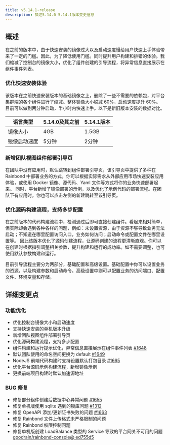 ```yaml
---
title: v5.14.1-release
description: 描述5.14.0-5.14.1版本变更信息
---
```


## 概述

在之前的版本中，由于快速安装的镜像过大以及启动速度慢给用户快速上手体验带来了一定的门槛。因此，为了降低使用门槛。同时提升用户构建和排错的体验。我们缩减了控制台的镜像大小，优化了组件创建的引导流程，将异常信息直接展示在组件事件列表。

### 优化快速安装体验

该版本在之前快速安装版本的基础镜像之上，删除了一些不需要的依赖包，对平台集群端的各个组件进行了缩减。整体镜像大小锐减 60%，启动速度提升 60%。目前可以做到两分钟启动，半小时内快速上手。以下是新旧版本安装的数据对比。

| 语言类型   | 5.14.0及其之前 | 5.14.1版本 |
| ------ | ------------------------------------------ | ---------------------------------------- |
| 镜像大小   | 4GB                                        | 1.5GB                    |
| 镜像启动速度 | 5分钟                                        | 2分钟                                      |

### 新增团队视图组件部署引导页

在团队中没有应用时，默认跳转到组件部署引导页，该引导页中提供了多种在 Rainbond 中部署业务的方式。你可以根据实际需求从外部应用市场快速安装应用体验，或使用 Docker 镜像、源代码、Yaml 文件等方式将你的业务快速部署起来。
同时，平台新增了镜像部署的示例，以及优化了示例代码的部署流程。在团队下有应用时，你也可以点击左侧的新建跳转至该引导页。

### 优化源码构建流程，支持多步配置

在之前版本的代码构建流程中，检测通过后即可直接创建组件。看起来相对简单，但实际却会遇到各种各样的问题，例如：未设置资源，由于资源不够导致业务无法启动；不知道在哪里配置访问入口，业务如何访问；启动命令或配置文件在哪里设置等。
因此该版本优化了源码创建流程，让源码创建的流程更清晰直观。你可以在创建时根据指引调整相关参数，提升构建和运行的成功率。如不需要调整，也可使用默认参数构建和运行。

目前引导流程主要分为两部分，基础配置和高级设置。基础配置中你可以设置业务的资源，以及构建参数和启动命令。高级设置中则可以配置业务的访问端口、配置文件、环境变量和存储。

## 详细变更点

### 功能优化

- 优化控制台镜像大小和启动速度
- 支持快速安装的单机版本升级
- 新增团队视图组件部署引导页
- 优化源码构建流程，支持多步配置
- 组件构建和运行提示优化，异常信息直接展示在组件事件列表 [#1648](https://github.com/goodrain/rainbond/pull/1648)
- 默认团队使用的命名空间更换为 default [#1649](https://github.com/goodrain/rainbond/pull/1649)
- NodeJS 前端代码构建时支持设置默认打包目录 [#1665](https://github.com/goodrain/rainbond/pull/1665)
- 优化平台源码示例构建流程，新增镜像示例
- 更换前端项目构建时默认加速源地址

### BUG 修复

- 修复部分组件创建后数据中心异常问题 [#1655](https://github.com/goodrain/rainbond/pull/1655/files)
- 修复单机版使用 sqlite 遇到的锁库问题 [#1312](https://github.com/goodrain/rainbond-console/pull/1312)
- 修复 OpenAPI 添加/更新证书失败的问题 [#1663](https://github.com/goodrain/rainbond/issues/1663)
- 修复 Rainbond 文件上传格式未严格限制的问题
- 修复 Rainbond 权限控制问题
- 修复单机版创建 LoadBalance 类型的 Service 导致的平台网关不可用的问题 [goodrain/rainbond-console@ ed755d5](https://github.com/goodrain/rainbond-console/commit/ed755d5f3e0ba58c6f7c73517fcd7cd6cdc5ec8e)

